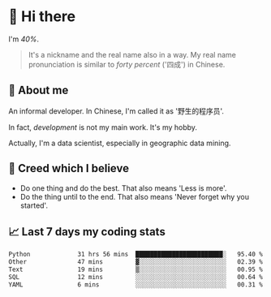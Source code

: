 # 👋 Hi there

I'm *40%*.

> It's a nickname and the real name also in a way.
> My real name pronunciation is similar to *forty percent* ('四成') in Chinese.

## :speech_balloon: About me

An informal developer. In Chinese, I'm called it as '野生的程序员'.

In fact, _development_ is not my main work. It's my hobby.

Actually, I'm a data scientist, especially in geographic data mining.

## :see_no_evil: Creed which I believe

- Do one thing and do the best. That also means 'Less is more'.
- Do the thing until to the end. That also means 'Never forget why you started'.

## :chart_with_upwards_trend: Last 7 days my coding stats

<!--START_SECTION:waka-->

```txt
Python             31 hrs 56 mins  ████████████████████████░   95.40 %
Other              47 mins         ▓░░░░░░░░░░░░░░░░░░░░░░░░   02.39 %
Text               19 mins         ▒░░░░░░░░░░░░░░░░░░░░░░░░   00.95 %
SQL                12 mins         ░░░░░░░░░░░░░░░░░░░░░░░░░   00.64 %
YAML               6 mins          ░░░░░░░░░░░░░░░░░░░░░░░░░   00.31 %
```

<!--END_SECTION:waka-->
